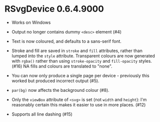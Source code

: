 # RSvgDevice 0.6.4.9000

* Works on Windows

* Output no longer contains dummy `<desc>` element (#4)

* Text is now coloured, and defaults to a sans-serif font.

* Stroke and fill are saved in `stroke` and `fill` attributes, rather than
  lumped into the `style` attribute. Transparent colours are now generated with
  `rgba()` rather than using `stroke-opacity` and `fill-opacity` styles. (#16)
  NA fills and colours are translated to "none".

* You can now only produce a single page per device - previously this worked
  but produced incorrect output (#5).

* `par(bg)` now affects the background colour (#8).

* Only the `viewBox` attribute of `<svg>` is set (not `width` and `height`):
  I'm reasonably certain this makes it easier to use in more places. (#12)

* Supports all line dashing (#15)
